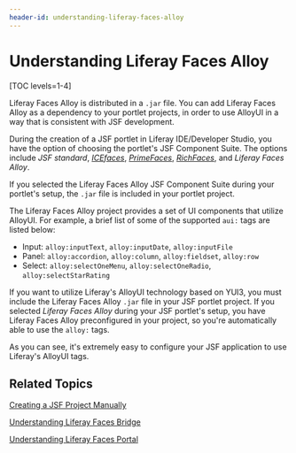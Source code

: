 ```yaml
---
header-id: understanding-liferay-faces-alloy
---
```


# Understanding Liferay Faces Alloy

[TOC levels=1-4]

Liferay Faces Alloy is distributed in a `.jar` file. You can add Liferay Faces
Alloy as a dependency to your portlet projects, in order to use AlloyUI in a
way that is consistent with JSF development. 

During the creation of a JSF portlet in Liferay IDE/Developer Studio, you have
the option of choosing the portlet's JSF Component Suite. The options include
*JSF standard*,
[*ICEfaces*](http://www.icesoft.org/java/projects/ICEfaces/overview.jsf),
[*PrimeFaces*](http://primefaces.org/),
[*RichFaces*](http://richfaces.jboss.org/), and *Liferay Faces Alloy*.

If you selected the Liferay Faces Alloy JSF Component Suite during your
portlet's setup, the `.jar` file is included in your portlet project. 

The Liferay Faces Alloy project provides a set of UI components that utilize
AlloyUI. For example, a brief list of some of the supported `aui:` tags are
listed below: 

- Input: `alloy:inputText`, `alloy:inputDate`, `alloy:inputFile`
- Panel: `alloy:accordion`, `alloy:column`, `alloy:fieldset`, `alloy:row`
- Select: `alloy:selectOneMenu`, `alloy:selectOneRadio`, `alloy:selectStarRating`

If you want to utilize Liferay's AlloyUI technology based on YUI3, you must
include the Liferay Faces Alloy `.jar` file in your JSF portlet project. If you
selected *Liferay Faces Alloy* during your JSF portlet's setup, you have Liferay
Faces Alloy preconfigured in your project, so you're automatically able to use
the `alloy:` tags. 

As you can see, it's extremely easy to configure your JSF application to use
Liferay's AlloyUI tags. 

## Related Topics

[Creating a JSF Project Manually](/docs/7-1/tutorials/-/knowledge_base/t/creating-a-jsf-project-manually)

[Understanding Liferay Faces Bridge](/docs/7-1/reference/-/knowledge_base/r/understanding-liferay-faces-bridge)

[Understanding Liferay Faces Portal](/docs/7-1/reference/-/knowledge_base/r/understanding-liferay-faces-portal)
